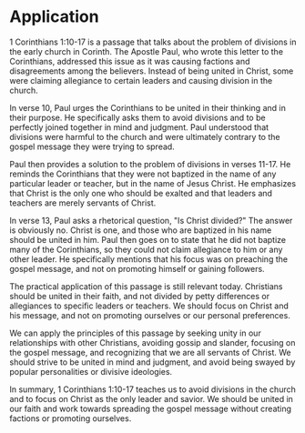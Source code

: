 # Application

1 Corinthians 1:10-17 is a passage that talks about the problem of divisions in the early church in Corinth. The Apostle Paul, who wrote this letter to the Corinthians, addressed this issue as it was causing factions and disagreements among the believers. Instead of being united in Christ, some were claiming allegiance to certain leaders and causing division in the church.

In verse 10, Paul urges the Corinthians to be united in their thinking and in their purpose. He specifically asks them to avoid divisions and to be perfectly joined together in mind and judgment. Paul understood that divisions were harmful to the church and were ultimately contrary to the gospel message they were trying to spread.

Paul then provides a solution to the problem of divisions in verses 11-17. He reminds the Corinthians that they were not baptized in the name of any particular leader or teacher, but in the name of Jesus Christ. He emphasizes that Christ is the only one who should be exalted and that leaders and teachers are merely servants of Christ. 

In verse 13, Paul asks a rhetorical question, "Is Christ divided?" The answer is obviously no. Christ is one, and those who are baptized in his name should be united in him. Paul then goes on to state that he did not baptize many of the Corinthians, so they could not claim allegiance to him or any other leader. He specifically mentions that his focus was on preaching the gospel message, and not on promoting himself or gaining followers.

The practical application of this passage is still relevant today. Christians should be united in their faith, and not divided by petty differences or allegiances to specific leaders or teachers. We should focus on Christ and his message, and not on promoting ourselves or our personal preferences. 

We can apply the principles of this passage by seeking unity in our relationships with other Christians, avoiding gossip and slander, focusing on the gospel message, and recognizing that we are all servants of Christ. We should strive to be united in mind and judgment, and avoid being swayed by popular personalities or divisive ideologies.

In summary, 1 Corinthians 1:10-17 teaches us to avoid divisions in the church and to focus on Christ as the only leader and savior. We should be united in our faith and work towards spreading the gospel message without creating factions or promoting ourselves.

